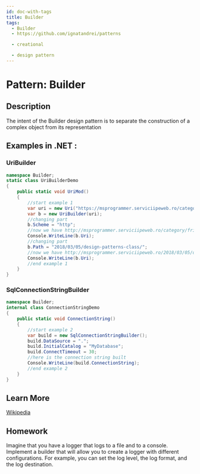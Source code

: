 ```yaml
---
id: doc-with-tags
title: Builder
tags:
  - Builder
  - https://github.com/ignatandrei/patterns

  - creational

  - design pattern
---
```


# Pattern:  Builder

## Description

The intent of the Builder design pattern is to separate the construction of a complex object from its representation

## Examples in .NET : 


###  UriBuilder 

```csharp
namespace Builder;
static class UriBuilderDemo
{
    public static void UriMod()
    {
        //start example 1
        var uri = new Uri("https://msprogrammer.serviciipeweb.ro/category/friday-links/");
        var b = new UriBuilder(uri);
        //changing part
        b.Scheme = "http";
        //now we have http://msprogrammer.serviciipeweb.ro/category/friday-links/
        Console.WriteLine(b.Uri);
        //changing part
        b.Path = "2018/03/05/design-patterns-class/";
        //now we have http://msprogrammer.serviciipeweb.ro/2018/03/05/design-patterns-class/
        Console.WriteLine(b.Uri);
        //end example 1
    }
}


```


###  SqlConnectionStringBuilder 

```csharp
namespace Builder;
internal class ConnectionStringDemo
{
    public static void ConnectionString()
    {
        //start example 2
        var build = new SqlConnectionStringBuilder();
        build.DataSource = ".";
        build.InitialCatalog = "MyDatabase";
        build.ConnectTimeout = 30;
        //here is the connection string built
        Console.WriteLine(build.ConnectionString);
        //end example 2
    }
}


```


## Learn More

[Wikipedia](https://en.wikipedia.org/wiki/Builder_pattern)

## Homework

Imagine that you have a logger that logs to a file and to a console. Implement a builder that will allow you to create a logger with different configurations. For example, you can set the log level, the log format, and the log destination.


